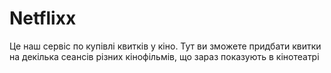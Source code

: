 # Netflixx
Це наш сервіс по купівлі квитків у кіно. Тут ви зможете придбати квитки на декілька сеансів різних кінофільмів, що зараз показують в кінотеатрі
